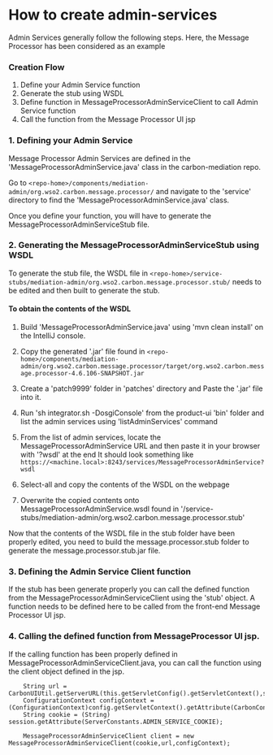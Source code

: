 # How to create admin-services
Admin Services generally follow the following steps. Here, the Message Processor has been considered as an example

### Creation Flow

1. Define your Admin Service function
2. Generate the stub using WSDL
3. Define function in MessageProcessorAdminServiceClient to call Admin Service function
4. Call the function from the Message Processor UI jsp

### 1. Defining your Admin Service
Message Processor Admin Services are defined in the 'MessageProcessorAdminService.java' class in the carbon-mediation repo.

Go to `<repo-home>/components/mediation-admin/org.wso2.carbon.message.processor/` and navigate to the 'service' directory
to find the 'MessageProcessorAdminService.java' class.

Once you define your function, you will have to generate the MessageProcessorAdminServiceStub file. 

### 2. Generating the MessageProcessorAdminServiceStub using WSDL
To generate the stub file, the WSDL file in `<repo-home>/service-stubs/mediation-admin/org.wso2.carbon.message.processor.stub/`
needs to be edited and then built to generate the stub. 

#### To obtain the contents of the WSDL
 1. Build 'MessageProcessorAdminService.java' using 'mvn clean install' on the IntelliJ console. 
 
 2. Copy the generated '.jar' file found in `<repo-home>/components/mediation-admin/org.wso2.carbon.message.processor/target/org.wso2.carbon.message.processor-4.6.106-SNAPSHOT.jar`
 
 3. Create a 'patch9999' folder in 'patches' directory and Paste the '.jar' file into it.
 
 4. Run 'sh integrator.sh -DosgiConsole' from the product-ui 'bin' folder and list the admin services using 
 'listAdminServices' command
 
 5. From the list of admin services, locate the MessageProcessorAdminService URL and then paste it in your browser with '?wsdl' at the end
 It should look something like `https://<machine.local>:8243/services/MessageProcessorAdminService?wsdl`
 
 6. Select-all and copy the contents of the WSDL on the webpage
 
 7. Overwrite the copied contents onto MessageProcessorAdminService.wsdl found in '<repo-home>/service-stubs/mediation-admin/org.wso2.carbon.message.processor.stub'
 
Now that the contents of the WSDL file in the stub folder have been properly edited, you need to build the message.processor.stub folder to 
generate the  message.processor.stub.jar file. 

### 3. Defining the Admin Service Client function 
If the stub has been generate properly you can call the defined function from the MessageProcessorAdminServiceClient using the 'stub' object. 
A function needs to be defined here to be called from the front-end Message Processor UI jsp.  

### 4. Calling the defined function from MessageProcessor UI jsp. 
If the calling function has been properly defined in MessageProcessorAdminServiceClient.java, you can call the function using 
the client object defined in the jsp. 

```
    String url = CarbonUIUtil.getServerURL(this.getServletConfig().getServletContext(),session);
    ConfigurationContext configContext = (ConfigurationContext)config.getServletContext().getAttribute(CarbonConstants.CONFIGURATION_CONTEXT);
    String cookie = (String) session.getAttribute(ServerConstants.ADMIN_SERVICE_COOKIE);
    
    MessageProcessorAdminServiceClient client = new MessageProcessorAdminServiceClient(cookie,url,configContext);
```

